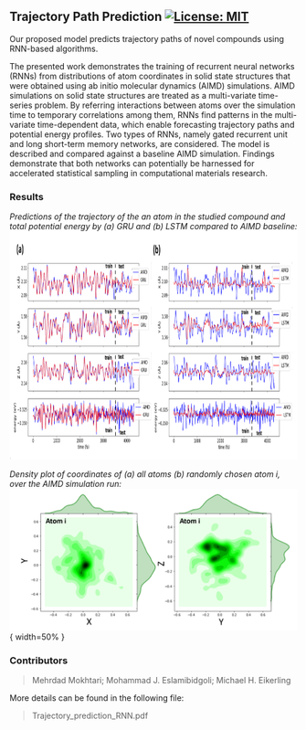 ## Trajectory Path Prediction [![License: MIT](https://img.shields.io/badge/License-MIT-yellow.svg)](https://opensource.org/licenses/MIT)

Our proposed model predicts trajectory paths of novel compounds using RNN-based algorithms.

The presented work demonstrates the training of recurrent neural networks (RNNs) from distributions of atom coordinates in solid state structures that were obtained using ab initio molecular dynamics (AIMD) simulations. AIMD simulations on solid state structures are treated as a multi-variate time-series problem. By referring interactions between atoms over the simulation time to temporary correlations among them, RNNs find patterns in the multi-variate time-dependent data, which enable forecasting trajectory paths and potential energy profiles. Two types of RNNs, namely gated recurrent unit and long short-term memory networks, are considered. The model is described and compared against a baseline AIMD simulation. Findings demonstrate that both networks can potentially be harnessed for accelerated statistical sampling in computational materials research.

### Results

*Predictions of the trajectory of the an atom in the studied compound and total potential energy by (a) GRU and (b) LSTM compared to AIMD baseline:*
<img src="https://raw.githubusercontent.com/Mehrdad93/mehrdad93.github.io/master/images/predict.png" width="800" height="400" />

*Density plot of coordinates of (a) all atoms (b) randomly chosen atom i, over the AIMD simulation run:*
<img src="https://raw.githubusercontent.com/Mehrdad93/mehrdad93.github.io/master/images/Density.png">{ width=50% }

### Contributors
> Mehrdad Mokhtari;
> ‪Mohammad J. Eslamibidgoli‬;
> Michael H. Eikerling

More details can be found in the following file:
> Trajectory_prediction_RNN.pdf
